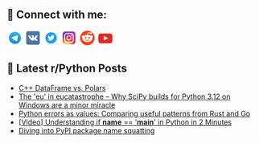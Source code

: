 ## 🔎 Connect with me:
[<img src="https://github.com/bullbesh/bullbesh/blob/main/images/Telegram.png" width="32" height="32" />](https://t.me/bullbesh)
[<img src="https://github.com/bullbesh/bullbesh/blob/main/images/VK.png" width="32" height="32" />](https://vk.com/bullbesh)
[<img src="https://github.com/bullbesh/bullbesh/blob/main/images/Twitter.png" width="32" height="32" />](https://twitter.com/bullbesh1)
[<img src="https://github.com/bullbesh/bullbesh/blob/main/images/Instagram.png" width="32" height="32" />](https://www.instagram.com/bullbesh)
[<img src="https://github.com/bullbesh/bullbesh/blob/main/images/Reddit.png" width="32" height="32" />](https://www.reddit.com/user/bullbesh)
[<img src="https://github.com/bullbesh/bullbesh/blob/main/images/YouTube.png" width="32" height="32" />](https://www.youtube.com/channel/UCtfjRs6uzgq5mfm8S06WTcg)

## 📕 Latest r/Python Posts
<!-- BLOG-POST-LIST:START -->
- [C++ DataFrame vs. Polars](https://www.reddit.com/r/Python/comments/17rjedo/c_dataframe_vs_polars/)
- [The &#39;eu&#39; in eucatastrophe – Why SciPy builds for Python 3.12 on Windows are a minor miracle](https://www.reddit.com/r/Python/comments/17rfyg8/the_eu_in_eucatastrophe_why_scipy_builds_for/)
- [Python errors as values: Comparing useful patterns from Rust and Go](https://www.reddit.com/r/Python/comments/17rfxdz/python_errors_as_values_comparing_useful_patterns/)
- [[Video] Understanding if __name__ == &#39;__main__&#39; in Python in 2 Minutes](https://www.reddit.com/r/Python/comments/17rflks/video_understanding_if_name_main_in_python_in_2/)
- [Diving into PyPI package name squatting](https://www.reddit.com/r/Python/comments/17rbseg/diving_into_pypi_package_name_squatting/)
<!-- BLOG-POST-LIST:END -->
